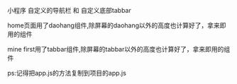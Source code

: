 小程序 自定义的导航栏 和 自定义底部tabbar 

home页面用了daohang组件,除屏幕的daohang以外的高度也计算好了，拿来即用的组件

mine first用了tabbar组件,除屏幕的tabbar以外的高度也计算好了，拿来即用的组件

ps:记得把app.js的方法复制到项目的app.js
